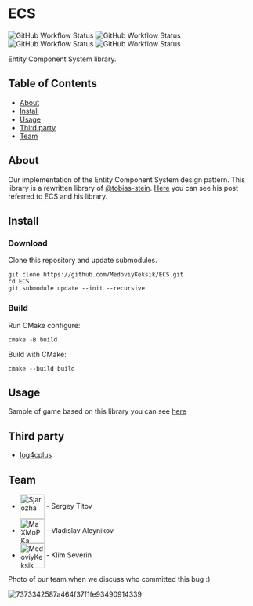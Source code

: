 # ECS

![GitHub Workflow Status](https://img.shields.io/github/workflow/status/MedoviyKeksik/ECS/Check%20build%20on%20Windows?label=Windows)
![GitHub Workflow Status](https://img.shields.io/github/workflow/status/MedoviyKeksik/ECS/Check%20build%20on%20linux?label=linux)
![GitHub Workflow Status](https://img.shields.io/github/workflow/status/MedoviyKeksik/ECS/Check%20build%20on%20macos?label=macOS)
![GitHub Workflow Status](https://img.shields.io/github/workflow/status/MedoviyKeksik/ECS/Clang%20format%20lint?label=clang-format)

Entity Component System library.

## Table of Contents

- [About](#about)
- [Install](#install)
- [Usage](#usage)
- [Third party](#third-party)
- [Team](#team)

## About

Our implementation of the Entity Component System design pattern. This library is a rewritten library of [@tobias-stein](https://github.com/tobias-stein).
[Here](https://tsprojectsblog.wordpress.com/portfolio/entity-component-system/) you can see his post referred to ECS and his library.

## Install

### Download

Clone this repository and update submodules.
```shell
git clone https://github.com/MedoviyKeksik/ECS.git
cd ECS
git submodule update --init --recursive
```

### Build

Run CMake configure:
```shell
cmake -B build
```

Build with CMake:
```shell
cmake --build build
```

## Usage

Sample of game based on this library you can see [here](https://github.com/MedoviyKeksik/3tankista)

## Third party

- [log4cplus](https://github.com/log4cplus/log4cplus)

## Team

- [<img src="https://github.com/Sjarozha.png" title="Sjarozha" width="50" align="center"/>](https://github.com/Sjarozha) - Sergey Titov
- [<img src="https://github.com/MaXMoPKa.png" title="MaXMoPKa" width="50" align="center"/>](https://github.com/MaXMoPKa) - Vladislav Aleynikov
- [<img src="https://github.com/MedoviyKeksik.png" title="MedoviyKeksik" width="50" align="center"/>](https://github.com/MedoviyKeksik) - Klim Severin

Photo of our team when we discuss who committed this bug :)

![7373342587a464f37f1fe93490914339](https://user-images.githubusercontent.com/39442984/155014716-e425f434-ea06-40fc-9fa0-117fa5eeb2c5.png)
